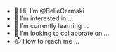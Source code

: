 - 👋 Hi, I’m @BelleCermaki
- 👀 I’m interested in ...
- 🌱 I’m currently learning ...
- 💞️ I’m looking to collaborate on ...
- 📫 How to reach me ...

<!---
BelleCermaki/BelleCermaki is a ✨ special ✨ repository because its `README.md` (this file) appears on your GitHub profile.
You can click the Preview link to take a look at your changes.
--->
